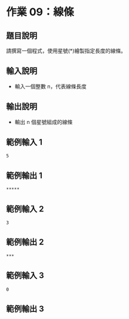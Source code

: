 # 作業 09：線條

## 題目說明
請撰寫一個程式，使用星號(*)繪製指定長度的線條。

## 輸入說明
- 輸入一個整數 n，代表線條長度

## 輸出說明
- 輸出 n 個星號組成的線條

## 範例輸入 1
```
5
```

## 範例輸出 1
```
*****
```

## 範例輸入 2
```
3
```

## 範例輸出 2
```
***
```

## 範例輸入 3
```
0
```

## 範例輸出 3
```
